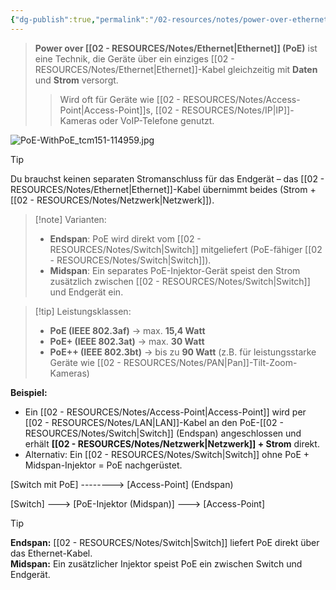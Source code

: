 ```yaml
---
{"dg-publish":true,"permalink":"/02-resources/notes/power-over-ethernet/","tags":["GFN/prüfungsrelevant/AP1/vorbereitung","informatik/netzwerk"],"noteIcon":"","updated":"2025-09-10T16:35:32.000+02:00"}
---
```


>**Power over [[02 - RESOURCES/Notes/Ethernet\|Ethernet]] (PoE)** ist eine Technik, die Geräte über ein einziges [[02 - RESOURCES/Notes/Ethernet\|Ethernet]]-Kabel gleichzeitig mit **Daten** und **Strom** versorgt.
> 
> > Wird oft für Geräte wie [[02 - RESOURCES/Notes/Access-Point\|Access-Point]]s, [[02 - RESOURCES/Notes/IP\|IP]]-Kameras oder VoIP-Telefone genutzt.

![PoE-WithPoE_tcm151-114959.jpg](/img/user/02%20-%20RESOURCES/Files/PoE-WithPoE_tcm151-114959.jpg)

> [!tip]  
> Du brauchst keinen separaten Stromanschluss für das Endgerät – das [[02 - RESOURCES/Notes/Ethernet\|Ethernet]]-Kabel übernimmt beides (Strom + [[02 - RESOURCES/Notes/Netzwerk\|Netzwerk]]).

> [!note] Varianten:
> 
> - **Endspan**: PoE wird direkt vom [[02 - RESOURCES/Notes/Switch\|Switch]] mitgeliefert (PoE-fähiger [[02 - RESOURCES/Notes/Switch\|Switch]]).
> - **Midspan**: Ein separates PoE-Injektor-Gerät speist den Strom zusätzlich zwischen [[02 - RESOURCES/Notes/Switch\|Switch]] und Endgerät ein.

> [!tip] Leistungsklassen:
> 
> - **PoE (IEEE 802.3af)** → max. **15,4 Watt**
> - **PoE+ (IEEE 802.3at)** → max. **30 Watt**
> - **PoE++ (IEEE 802.3bt)** → bis zu **90 Watt** (z.B. für leistungsstarke Geräte wie [[02 - RESOURCES/Notes/PAN\|Pan]]-Tilt-Zoom-Kameras)

**Beispiel:**

- Ein [[02 - RESOURCES/Notes/Access-Point\|Access-Point]] wird per [[02 - RESOURCES/Notes/LAN\|LAN]]-Kabel an den PoE-[[02 - RESOURCES/Notes/Switch\|Switch]] (Endspan) angeschlossen und erhält **[[02 - RESOURCES/Notes/Netzwerk\|Netzwerk]] + Strom** direkt.
- Alternativ: Ein [[02 - RESOURCES/Notes/Switch\|Switch]] ohne PoE + Midspan-Injektor = PoE nachgerüstet.


[Switch mit PoE] --------> [Access-Point]
    (Endspan)

[Switch] ---> [PoE-Injektor (Midspan)] ---> [Access-Point]




>[!tip] 
> **Endspan:** [[02 - RESOURCES/Notes/Switch\|Switch]] liefert PoE direkt über das Ethernet-Kabel.  
> **Midspan:** Ein zusätzlicher Injektor speist PoE ein zwischen Switch und Endgerät.

